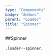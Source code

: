 ```yaml
---
type: "Components"
badge: "Addons"
parent: "Loader"
title: "Spinner"
---
```


##Spinner

`.loader--spinner`.

<demo>
  <demovanilla src="vanilla/demos/loader/spinner">
  </demovanilla>
</demo>
